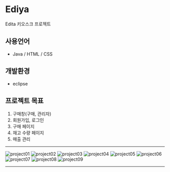 # Ediya
Edita 키오스크 프로젝트

## 사용언어
- Java / HTML / CSS
## 개발환경
- eclipse

## 프로젝트 목표
1. 구매창(구매, 관리자)
2. 회원가입, 로그인
3. 구매 페이지
4. 재고 수량 페이지
5. 매출 관리

***

![project01](https://github.com/IumSungEnu/Ediya/assets/129242618/d8bdbad1-bea6-4254-98af-eae66cda4f09)
![project02](https://github.com/IumSungEnu/Ediya/assets/129242618/09b01d51-aab1-4d19-a1b9-28306636f969)
![project03](https://github.com/IumSungEnu/Ediya/assets/129242618/d14a6b56-27b1-44cf-8657-ee2451f5bedd)
![project04](https://github.com/IumSungEnu/Ediya/assets/129242618/0f6985e2-6aae-4fb1-9cd5-55ff46efbc15)
![project05](https://github.com/IumSungEnu/Ediya/assets/129242618/d9d1ab30-05ac-4f04-a58e-739f27191add)
![project06](https://github.com/IumSungEnu/Ediya/assets/129242618/8fd5fe79-f295-4650-af3c-8409e6052d33)
![project07](https://github.com/IumSungEnu/Ediya/assets/129242618/2e9819b6-ac43-4edf-b92e-c8c248dae346)
![project08](https://github.com/IumSungEnu/Ediya/assets/129242618/f998918f-0143-4465-b02f-dfc3aa9ac33c)
![project09](https://github.com/IumSungEnu/Ediya/assets/129242618/351ce159-169c-4760-bcca-78f6e081443d)

***
